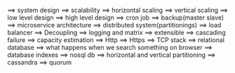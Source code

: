 
==> system design
==> scalability
==> horizontal scaling
==> vertical scaling
==> low level design
==> high level design
==> cron job
==> backup(master slave)
==> microservice architecture
==> distributed system(partitionings)
==> load balancer
==> Decoupling
==> logging and matrix
==> extensible
==> cascading failure
==> capacity estimation
==> Http
==> Https
==> TCP stack
==> relational database
==> what happens when we search something on browser
==> database indexes
==> nosql db
==> horizontal and vertical partitioning
==> cassandra
==> quorum
